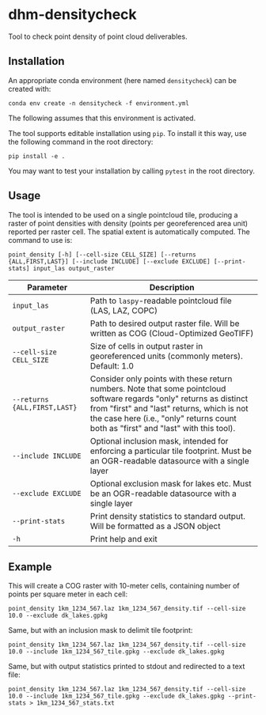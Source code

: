 # dhm-densitycheck
Tool to check point density of point cloud deliverables.

## Installation

An appropriate conda environment (here named `densitycheck`) can be created
with:

```
conda env create -n densitycheck -f environment.yml
```

The following assumes that this environment is activated.

The tool supports editable installation using `pip`. To install it this way,
use the following command in the root directory:

```
pip install -e .
```

You may want to test your installation by calling `pytest` in the root
directory.

## Usage

The tool is intended to be used on a single pointcloud tile, producing a raster
of point densities with density (points per georeferenced area unit) reported
per raster cell. The spatial extent is automatically computed. The command to
use is:

```
point_density [-h] [--cell-size CELL_SIZE] [--returns {ALL,FIRST,LAST}] [--include INCLUDE] [--exclude EXCLUDE] [--print-stats] input_las output_raster
```

| Parameter | Description |
| --------- | ----------- |
| `input_las` | Path to `laspy`-readable pointcloud file (LAS, LAZ, COPC) |
| `output_raster` | Path to desired output raster file. Will be written as COG (Cloud-Optimized GeoTIFF) |
| `--cell-size CELL_SIZE` | Size of cells in output raster in georeferenced units (commonly meters). Default: 1.0 |
| `--returns {ALL,FIRST,LAST}` | Consider only points with these return numbers. Note that some pointcloud software regards "only" returns as distinct from "first" and "last" returns, which is not the case here (i.e., "only" returns count both as "first" and "last" with this tool). |
| `--include INCLUDE` | Optional inclusion mask, intended for enforcing a particular tile footprint. Must be an OGR-readable datasource with a single layer |
| `--exclude EXCLUDE` | Optional exclusion mask for lakes etc. Must be an OGR-readable datasource with a single layer |
| `--print-stats` | Print density statistics to standard output. Will be formatted as a JSON object |
| `-h` | Print help and exit |

## Example

This will create a COG raster with 10-meter cells, containing number of points
per square meter in each cell:

```
point_density 1km_1234_567.laz 1km_1234_567_density.tif --cell-size 10.0 --exclude dk_lakes.gpkg
```

Same, but with an inclusion mask to delimit tile footprint:

```
point_density 1km_1234_567.laz 1km_1234_567_density.tif --cell-size 10.0 --include 1km_1234_567_tile.gpkg --exclude dk_lakes.gpkg
```

Same, but with output statistics printed to stdout and redirected to a text
file:

```
point_density 1km_1234_567.laz 1km_1234_567_density.tif --cell-size 10.0 --include 1km_1234_567_tile.gpkg --exclude dk_lakes.gpkg --print-stats > 1km_1234_567_stats.txt
```
